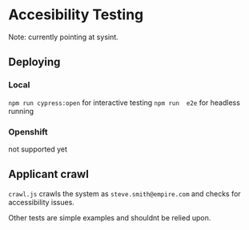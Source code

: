 
# Accesibility Testing


Note: currently pointing at sysint. 

## Deploying

### Local

`npm run cypress:open`  for interactive testing
`npm run  e2e` for headless running

### Openshift

not supported yet

## Applicant crawl

`crawl.js` crawls the system as `steve.smith@empire.com`  and checks for accessibility issues. 

Other tests are simple examples and shouldnt be relied upon.



